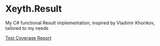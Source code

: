 # Xeyth.Result
My C# functional Result implementation, inspired by Vladimir Khorikov, tailored to my needs

[Test Coverage Report]("https://xeythhhh.github.io/Xeyth.Result/")